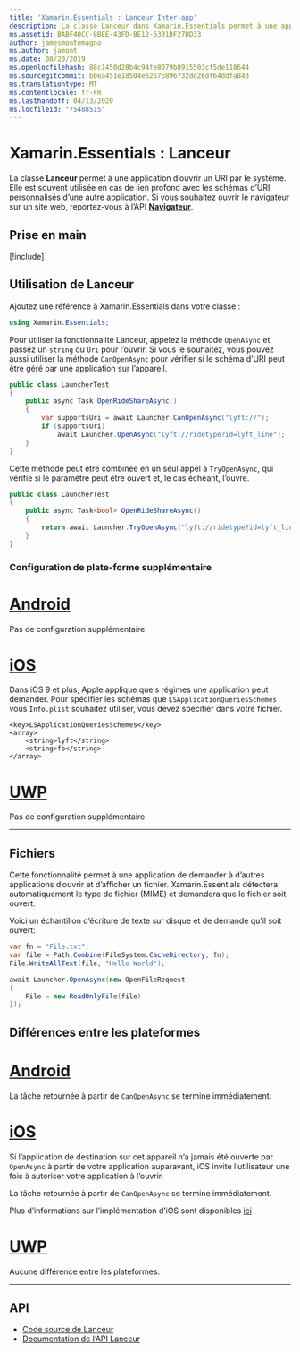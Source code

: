 ```yaml
---
title: 'Xamarin.Essentials : Lanceur Inter-app'
description: La classe Lanceur dans Xamarin.Essentials permet à une application d’ouvrir un URI par le système.
ms.assetid: BABF40CC-8BEE-43FD-BE12-6301DF27DD33
author: jamesmontemagno
ms.author: jamont
ms.date: 08/20/2019
ms.openlocfilehash: 88c1450d28b4c94fe8079b8915503cf5de118644
ms.sourcegitcommit: b0ea451e18504e6267b896732dd26df64ddfa843
ms.translationtype: MT
ms.contentlocale: fr-FR
ms.lasthandoff: 04/13/2020
ms.locfileid: "75488515"
---
```

# <a name="xamarinessentials-launcher"></a>Xamarin.Essentials : Lanceur

La classe **Lanceur** permet à une application d’ouvrir un URI par le système. Elle est souvent utilisée en cas de lien profond avec les schémas d’URI personnalisés d’une autre application. Si vous souhaitez ouvrir le navigateur sur un site web, reportez-vous à l’API **[Navigateur](open-browser.md)**.

## <a name="get-started"></a>Prise en main

[!include[](~/essentials/includes/get-started.md)]

## <a name="using-launcher"></a>Utilisation de Lanceur

Ajoutez une référence à Xamarin.Essentials dans votre classe :

```csharp
using Xamarin.Essentials;
```

Pour utiliser la fonctionnalité Lanceur, appelez la méthode `OpenAsync` et passez un `string` ou `Uri` pour l’ouvrir. Si vous le souhaitez, vous pouvez aussi utiliser la méthode `CanOpenAsync` pour vérifier si le schéma d’URI peut être géré par une application sur l’appareil.

```csharp
public class LauncherTest
{
    public async Task OpenRideShareAsync()
    {
        var supportsUri = await Launcher.CanOpenAsync("lyft://");
        if (supportsUri)
            await Launcher.OpenAsync("lyft://ridetype?id=lyft_line");
    }
}
```

Cette méthode peut être combinée en un seul appel à `TryOpenAsync`, qui vérifie si le paramètre peut être ouvert et, le cas échéant, l’ouvre.

```csharp
public class LauncherTest
{
    public async Task<bool> OpenRideShareAsync()
    {
        return await Launcher.TryOpenAsync("lyft://ridetype?id=lyft_line");
    }
}
```

### <a name="additional-platform-setup"></a>Configuration de plate-forme supplémentaire

# <a name="android"></a>[Android](#tab/android)

Pas de configuration supplémentaire.

# <a name="ios"></a>[iOS](#tab/ios)

Dans iOS 9 et plus, Apple applique quels régimes une application peut demander. Pour spécifier les schémas que `LSApplicationQueriesSchemes` vous `Info.plist` souhaitez utiliser, vous devez spécifier dans votre fichier.

```
<key>LSApplicationQueriesSchemes</key>
<array>
    <string>lyft</string>  
    <string>fb</string>
</array>
```

# <a name="uwp"></a>[UWP](#tab/uwp)

Pas de configuration supplémentaire.

-----

## <a name="files"></a>Fichiers

Cette fonctionnalité permet à une application de demander à d’autres applications d’ouvrir et d’afficher un fichier. Xamarin.Essentials détectera automatiquement le type de fichier (MIME) et demandera que le fichier soit ouvert.

Voici un échantillon d’écriture de texte sur disque et de demande qu’il soit ouvert:

```csharp
var fn = "File.txt";
var file = Path.Combine(FileSystem.CacheDirectory, fn);
File.WriteAllText(file, "Hello World");

await Launcher.OpenAsync(new OpenFileRequest
{
    File = new ReadOnlyFile(file)
});
```

## <a name="platform-differences"></a>Différences entre les plateformes

# <a name="android"></a>[Android](#tab/android)

La tâche retournée à partir de `CanOpenAsync` se termine immédiatement.

# <a name="ios"></a>[iOS](#tab/ios)

Si l’application de destination sur cet appareil n’a jamais été ouverte par `OpenAsync` à partir de votre application auparavant, iOS invite l’utilisateur une fois à autoriser votre application à l’ouvrir.

La tâche retournée à partir de `CanOpenAsync` se termine immédiatement.

Plus d’informations sur l’implémentation d’iOS sont disponibles [ici](xref:UIKit.UIApplication.CanOpenUrl*)

# <a name="uwp"></a>[UWP](#tab/uwp)

Aucune différence entre les plateformes.

-----

## <a name="api"></a>API

- [Code source de Lanceur](https://github.com/xamarin/Essentials/tree/master/Xamarin.Essentials/Launcher)
- [Documentation de l’API Lanceur](xref:Xamarin.Essentials.Launcher)

